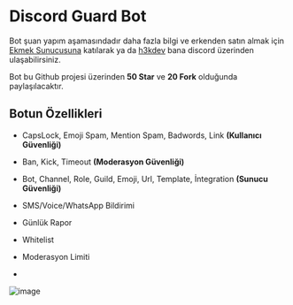 # Discord Guard Bot
Bot şuan yapım aşamasındadır daha fazla bilgi ve erkenden satın almak için [Ekmek Sunucusuna](https://discord.gg/Ffeg8xuyQs) katılarak ya da [h3kdev](https://discordapp.com/users/1120828152969691267) bana discord üzerinden ulaşabilirsiniz.

Bot bu Github projesi üzerinden **50 Star** ve **20 Fork** olduğunda paylaşılacaktır. 

## Botun Özellikleri
- CapsLock, Emoji Spam, Mention Spam, Badwords, Link **(Kullanıcı Güvenliği)**
- Ban, Kick, Timeout **(Moderasyon Güvenliği)**
- Bot, Channel, Role, Guild, Emoji, Url, Template, İntegration **(Sunucu Güvenliği)**

- SMS/Voice/WhatsApp Bildirimi
- Günlük Rapor
- Whitelist
- Moderasyon Limiti
- 

![image](https://github.com/h3kdev/discord-guard-bot/assets/94198907/b7d46c52-8228-441e-9dff-70cb49b8a90e)
